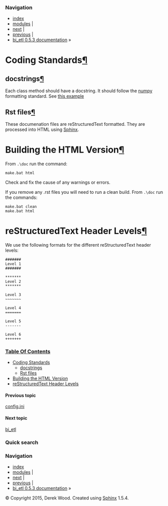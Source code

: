 ### Navigation

-   [index](genindex.md "General Index")
-   [modules](py-modindex.md "Python Module Index") |
-   [next](modules.md "bi_etl") |
-   [previous](config_ini.md "config.ini") |
-   [bi\_etl 0.5.3 documentation](index.md) »

Coding Standards<a href="#coding-standards" class="headerlink" title="Permalink to this headline">¶</a>
=======================================================================================================

docstrings<a href="#docstrings" class="headerlink" title="Permalink to this headline">¶</a>
-------------------------------------------------------------------------------------------

Each class method should have a docstring. It should follow the <a href="https://github.com/numpy/numpy/blob/master/doc/HOWTO_DOCUMENT.rst.txt" class="reference external">numpy</a> formatting standard. See <a href="http://sphinxcontrib-napoleon.readthedocs.org/en/latest/example_numpy.md" class="reference external">this example</a>

Rst files<a href="#rst-files" class="headerlink" title="Permalink to this headline">¶</a>
-----------------------------------------------------------------------------------------

These documenation files are reStructuredText formatted. They are processed into HTML using <a href="http://www.sphinx-doc.org/en/stable/rest.md" class="reference external">Sphinx</a>.

Building the HTML Version<a href="#building-the-html-version" class="headerlink" title="Permalink to this headline">¶</a>
=========================================================================================================================

From `.\doc` run the command:

    make.bat html

Check and fix the cause of any warnings or errors.

If you remove any .rst files you will need to run a clean build. From `.\doc` run the commands:

    make.bat clean
    make.bat html

reStructuredText Header Levels<a href="#restructuredtext-header-levels" class="headerlink" title="Permalink to this headline">¶</a>
===================================================================================================================================

We use the following formats for the different reStructuredText header levels:

    #######
    Level 1
    #######

    *******
    Level 2
    *******

    Level 3
    ~~~~~~~

    Level 4
    =======

    Level 5
    -------

    Level 6
    +++++++

### [Table Of Contents](index.md)

-   <a href="#" class="reference internal">Coding Standards</a>
    -   <a href="#docstrings" class="reference internal">docstrings</a>
    -   <a href="#rst-files" class="reference internal">Rst files</a>
-   <a href="#building-the-html-version" class="reference internal">Building the HTML Version</a>
-   <a href="#restructuredtext-header-levels" class="reference internal">reStructuredText Header Levels</a>

#### Previous topic

[config.ini](config_ini.md "previous chapter")

#### Next topic

[bi\_etl](modules.md "next chapter")

### Quick search

### Navigation

-   [index](genindex.md "General Index")
-   [modules](py-modindex.md "Python Module Index") |
-   [next](modules.md "bi_etl") |
-   [previous](config_ini.md "config.ini") |
-   [bi\_etl 0.5.3 documentation](index.md) »

© Copyright 2015, Derek Wood. Created using [Sphinx](http://sphinx-doc.org/) 1.5.4.
